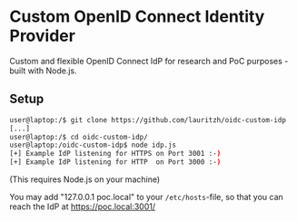 # Custom OpenID Connect Identity Provider
Custom and flexible OpenID Connect IdP for research and PoC purposes - built with Node.js.

## Setup
```Bash
user@laptop:/$ git clone https://github.com/lauritzh/oidc-custom-idp
[...]
user@laptop:/$ cd oidc-custom-idp/
user@laptop:/oidc-custom-idp$ node idp.js 
[+] Example IdP listening for HTTPS on Port 3001 :-)
[+] Example IdP listening for HTTP  on Port 3000 :-)

```
(This requires Node.js on your machine)

You may add "127.0.0.1 poc.local" to your `/etc/hosts`-file, so that you can reach the IdP at https://poc.local:3001/
